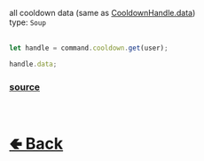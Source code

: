 all cooldown data (same as [CooldownHandle.data](https://github.com/shysolocup/noscord.js/wiki/Commands.SlashCommand.CooldownHandle.data))<br>
type: `Soup`<br><br>

```js
let handle = command.cooldown.get(user);

handle.data;
```

### [source](https://github.com/shysolocup/noscord.js/blob/main/src/Services/CommandService/custard/CooldownHandle.js)


<br> <h1> [🢀 Back](https://github.com/shysolocup/noscord.js/wiki/Commands.SlashCommand.CooldownHandle.CooldownUserHandle) </h1>